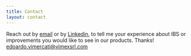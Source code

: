 ```yaml
---
title: Contact
layout: contact
---
```


Reach out by [email](mailto:edoardo.vimercati@vimexsrl.com) or by [Linkedin](https://www.linkedin.com/in/edoardovimercati/), to tell me your experience about IBS or improvements you would like to see in our products. Thanks! edoardo.vimercati@vimexsrl.com
